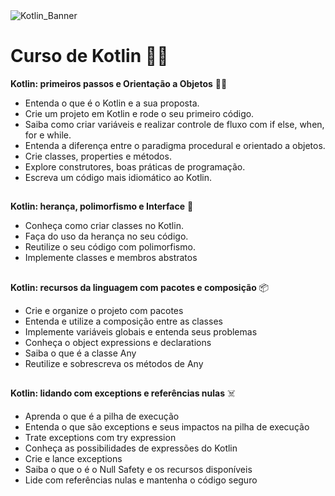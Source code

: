 
<img src="https://www.sngular.com/wp-content/uploads/2019/11/Kotlin-Blog.png" alt="Kotlin_Banner">  

##

# Curso de  Kotlin 👨‍💻

**Kotlin: primeiros passos e Orientação a Objetos** 👨‍🏫
- Entenda o que é o Kotlin e a sua proposta.
- Crie um projeto em Kotlin e rode o seu primeiro código.
- Saiba como criar variáveis e realizar controle de fluxo com if else, when, for e while.
- Entenda a diferença entre o paradigma procedural e orientado a objetos.
- Crie classes, properties e métodos.
- Explore construtores, boas práticas de programação.
- Escreva um código mais idiomático ao Kotlin.
##
**Kotlin: herança, polimorfismo e Interface** 🐙
- Conheça como criar classes no Kotlin.
- Faça do uso da herança no seu código.
- Reutilize o seu código com polimorfismo.
- Implemente classes e membros abstratos
##
**Kotlin: recursos da linguagem com pacotes e composição** 📦
- Crie e organize o projeto com pacotes
- Entenda e utilize a composição entre as classes
- Implemente variáveis globais e entenda seus problemas
- Conheça o object expressions e declarations
- Saiba o que é a classe Any
- Reutilize e sobrescreva os métodos de Any
##
**Kotlin: lidando com exceptions e referências nulas** ☠️
- Aprenda o que é a pilha de execução
- Entenda o que são exceptions e seus impactos na pilha de execução
- Trate exceptions com try expression
- Conheça as possibilidades de expressões do Kotlin
- Crie e lance exceptions
- Saiba o que o é o Null Safety e os recursos disponíveis
- Lide com referências nulas e mantenha o código seguro
##
